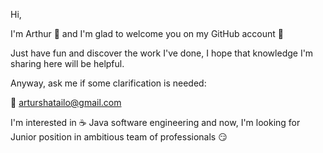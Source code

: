 <p>Hi,</p>
<p>I'm Arthur 👋 and I'm glad to welcome you on my GitHub account 🙂</p>
<p>Just have fun and discover the work I've done, I hope that knowledge I'm sharing here will be helpful.</p>
<p>Anyway, ask me if some clarification is needed: </p>

📧 arturshatailo@gmail.com

I'm interested in ☕️ Java software engineering and now, I'm looking for Junior position in ambitious team of professionals 😏 
